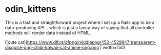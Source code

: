 # odin_kittens

This is a fast and straightforward project where I set up a Rails app to be a data-producing API… which is just a fancy way of saying that all controller methods will render data instead of HTML.

![cute cat](https://www.dlf.pt/dfpng/middlepng/452-4529947_transparent-disguise-png-chibi-kawaii-cat-anime-png.png | width=150)
